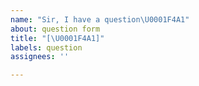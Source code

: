 ```yaml
---
name: "Sir, I have a question\U0001F4A1"
about: question form
title: "[\U0001F4A1]"
labels: question
assignees: ''

---
```



